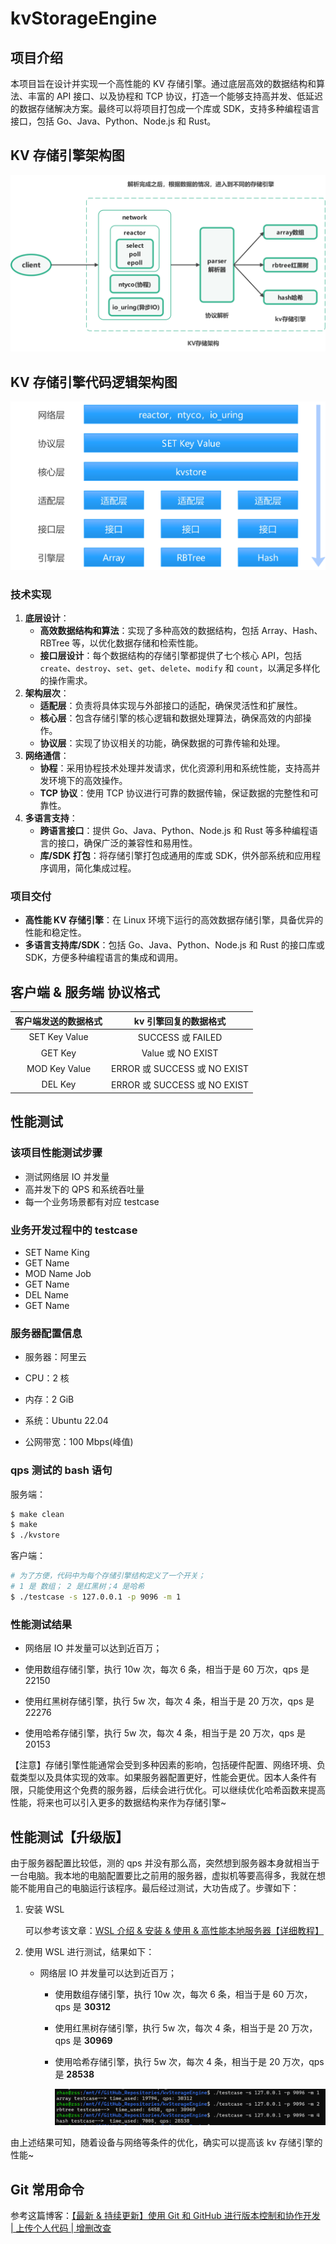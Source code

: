 # kvStorageEngine

## 项目介绍

本项目旨在设计并实现一个高性能的 KV 存储引擎。通过底层高效的数据结构和算法、丰富的 API 接口、以及协程和 TCP 协议，打造一个能够支持高并发、低延迟的数据存储解决方案。最终可以将项目打包成一个库或 SDK，支持多种编程语言接口，包括 Go、Java、Python、Node.js 和 Rust。

## KV 存储引擎架构图

![kv 存储架构图](./README.assets/kv存储架构图.jpg)

## KV 存储引擎代码逻辑架构图

<img src="./README.assets/KV 存储引擎代码逻辑架构图.jpg" alt="KV 存储引擎代码逻辑架构图" style="zoom: 80%;" />

### 技术实现

1. **底层设计**：
   + **高效数据结构和算法**：实现了多种高效的数据结构，包括 Array、Hash、RBTree 等，以优化数据存储和检索性能。
   + **接口层设计**：每个数据结构的存储引擎都提供了七个核心 API，包括 `create`、`destroy`、`set`、`get`、`delete`、`modify` 和 `count`，以满足多样化的操作需求。
2. **架构层次**：
   + **适配层**：负责将具体实现与外部接口的适配，确保灵活性和扩展性。
   + **核心层**：包含存储引擎的核心逻辑和数据处理算法，确保高效的内部操作。
   + **协议层**：实现了协议相关的功能，确保数据的可靠传输和处理。
3. **网络通信**：
   + **协程**：采用协程技术处理并发请求，优化资源利用和系统性能，支持高并发环境下的高效操作。
   + **TCP 协议**：使用 TCP 协议进行可靠的数据传输，保证数据的完整性和可靠性。
4. **多语言支持**：
   + **跨语言接口**：提供 Go、Java、Python、Node.js 和 Rust 等多种编程语言的接口，确保广泛的兼容性和易用性。
   + **库/SDK 打包**：将存储引擎打包成通用的库或 SDK，供外部系统和应用程序调用，简化集成过程。

### 项目交付

+ **高性能 KV 存储引擎**：在 Linux 环境下运行的高效数据存储引擎，具备优异的性能和稳定性。
+ **多语言支持库/SDK**：包括 Go、Java、Python、Node.js 和 Rust 的接口库或 SDK，方便多种编程语言的集成和调用。

## 客户端 & 服务端 协议格式

| 客户端发送的数据格式 |    kv 引擎回复的数据格式     |
| :------------------: | :--------------------------: |
|    SET Key Value     |      SUCCESS 或 FAILED       |
|       GET Key        |      Value 或 NO EXIST       |
|    MOD Key Value     | ERROR 或 SUCCESS 或 NO EXIST |
|       DEL Key        | ERROR 或 SUCCESS 或 NO EXIST |

## 性能测试

### 该项目性能测试步骤

+ 测试网络层 IO 并发量
+ 高并发下的 QPS 和系统吞吐量
+ 每一个业务场景都有对应 testcase

### 业务开发过程中的 testcase

  + SET Name King
  + GET Name
  + MOD Name Job
  + GET Name
  + DEL Name
  + GET Name

### 服务器配置信息

+ 服务器：阿里云
+ CPU：2 核

+ 内存：2 GiB
+ 系统：Ubuntu 22.04
+ 公网带宽：100 Mbps(峰值)

### qps 测试的 bash 语句

服务端：

~~~bash
$ make clean
$ make
$ ./kvstore
~~~

客户端：

~~~bash
# 为了方便，代码中为每个存储引擎结构定义了一个开关；
# 1 是 数组； 2 是红黑树；4 是哈希
$ ./testcase -s 127.0.0.1 -p 9096 -m 1  
~~~

### 性能测试结果

+ 网络层 IO 并发量可以达到近百万；


+ 使用数组存储引擎，执行 10w 次，每次 6 条，相当于是 60 万次，qps 是 22150


+ 使用红黑树存储引擎，执行 5w 次，每次 4 条，相当于是 20 万次，qps 是 22276


+ 使用哈希存储引擎，执行 5w 次，每次 4 条，相当于是 20 万次，qps 是 20153

【注意】存储引擎性能通常会受到多种因素的影响，包括硬件配置、网络环境、负载类型以及具体实现的效率。如果服务器配置更好，性能会更优。因本人条件有限，只能使用这个免费的服务器，后续会进行优化。可以继续优化哈希函数来提高性能，将来也可以引入更多的数据结构来作为存储引擎~

## 性能测试【升级版】

由于服务器配置比较低，测的 qps 并没有那么高，突然想到服务器本身就相当于一台电脑。我本地的电脑配置要比之前用的服务器，虚拟机等要高得多，我就在想能不能用自己的电脑运行该程序。最后经过测试，大功告成了。步骤如下：

1. 安装 WSL

   可以参考该文章：[WSL 介绍 & 安装 & 使用 & 高性能本地服务器【详细教程】](https://blog.csdn.net/zss6666yi/article/details/140907430?spm=1001.2014.3001.5502)

2. 使用 WSL 进行测试，结果如下：

   + 网络层 IO 并发量可以达到近百万；
   
   
      + 使用数组存储引擎，执行 10w 次，每次 6 条，相当于是 60 万次，qps 是 **30312**
   
   
      + 使用红黑树存储引擎，执行 5w 次，每次 4 条，相当于是 20 万次，qps 是 **30969**
   
   
      + 使用哈希存储引擎，执行 5w 次，每次 4 条，相当于是 20 万次，qps 是 **28538**
   
        ![image-20240804165423625](./README.assets/image-20240804165423625.png)
   

由上述结果可知，随着设备与网络等条件的优化，确实可以提高该 kv 存储引擎的性能~

## Git 常用命令

参考这篇博客：[【最新 & 持续更新】使用 Git 和 GitHub 进行版本控制和协作开发 | 上传个人代码 | 增删改查](https://blog.csdn.net/zss6666yi/article/details/140879769?spm=1001.2014.3001.5502)










